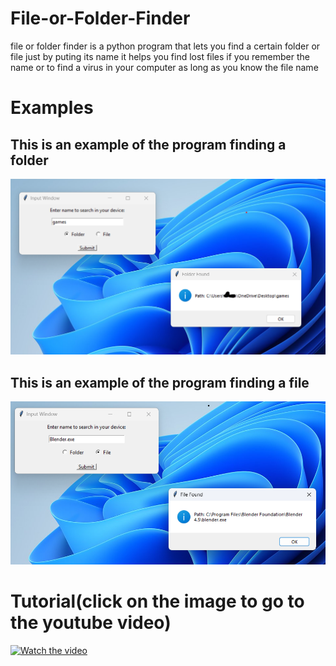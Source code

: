 # File-or-Folder-Finder

file or folder finder is a python program that lets you find a certain folder or file just by puting its name it helps you find lost files if you remember the name or to find a virus in your computer as long as you know the file name

# Examples

## This is an example of the program finding a folder
![Example 1](example.png)

## This is an example of the program finding a file
![Example 1](example2.png)

# Tutorial(click on the image to go to the youtube video)

[![Watch the video](icon.ico)](https://www.youtube.com/watch?v=hJHulHJ6awM)
